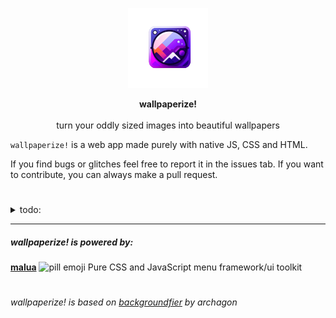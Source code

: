 <p align="center">
  <img width="128" src="repo/wallpaperize-logo.png" alt="logo">
</p>
<p align="center">
  <strong>wallpaperize!</strong>
  <br>
  <br>
  turn your oddly sized images into beautiful wallpapers
</p>

`wallpaperize!` is a web app made purely with native JS, CSS and HTML.

If you find bugs or glitches feel free to report it in the issues tab. If you want to contribute, you can always make a pull request.

#

<details>
<summary>todo:</summary>
  
-   bundle malua with webpack (It will be done after `malua` first release)
-   improve web app design (add a description, logo, etc)
-   add a example image in the README.md file

</details>

***

##### wallpaperize! is powered by:

<strong><a href="https://github.com/otvv/malua">malua</a></strong> <img width="18" height="18" src="https://user-images.githubusercontent.com/17851066/213260034-7106851e-74e5-4ec5-a83c-95ce291b356d.png" alt="pill emoji"> Pure CSS and JavaScript menu framework/ui toolkit

#

###### wallpaperize! is based on [backgroundfier](http://backgroundifier.archagon.net/) by archagon
